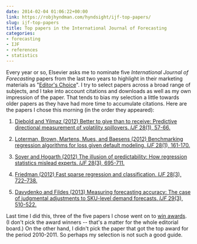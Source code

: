 ```yaml
---
date: 2014-02-04 01:06:22+00:00
link: https://robjhyndman.com/hyndsight/ijf-top-papers/
slug: ijf-top-papers
title: Top papers in the International Journal of Forecasting
categories:
- forecasting
- IJF
- references
- statistics
---
```


Every year or so, Elsevier asks me to nominate five _International Journal of Forecasting_ papers from the last two years to highlight in their marketing materials as "[Editor's Choice](http://www.journals.elsevier.com/international-journal-of-forecasting/editors-choice/)". I try to select papers across a broad range of subjects, and I take into account citations and downloads as well as my own impression of the paper. That tends to bias my selection a little towards older papers as they have had more time to accumulate citations. Here are the papers I chose this morning (in the order they appeared):



  1. [Diebold and Yilmaz (2012) Better to give than to receive: Predictive directional measurement of volatility spillovers. _IJF_ 28(1), 57-66.](http://dx.doi.org/10.1016/j.ijforecast.2011.02.006)


  2. [Loterman, Brown, Martens, Mues, and Baesens (2012) Benchmarking regression algorithms for loss given default modeling. _IJF_ 28(1), 161-170.](http://dx.doi.org/10.1016/j.ijforecast.2011.01.006)


  3. [Soyer and Hogarth (2012) The illusion of predictability: How regression statistics mislead experts. _IJF_ 28(3), 695-711.](http://dx.doi.org/10.1016/j.ijforecast.2012.02.002)


  4. [Friedman (2012) Fast sparse regression and classification. _IJF_ 28(3), 722–738.](http://dx.doi.org/10.1016/j.ijforecast.2012.05.001)


  5. [Davydenko and Fildes (2013) Measuring forecasting accuracy: The case of judgmental adjustments to SKU-level demand forecasts. _IJF_ 29(3), 510-522.](http://dx.doi.org/10.1016/j.ijforecast.2012.09.002)

Last time I did this, three of the five papers I chose went on to [win awards](http://ijf.forecasters.org/awards). (I don't pick the award winners -- that's a matter for the whole editorial board.) On the other hand, I didn't pick the paper that got the top award for the period 2010-2011. So perhaps my selection is not such a good guide.
